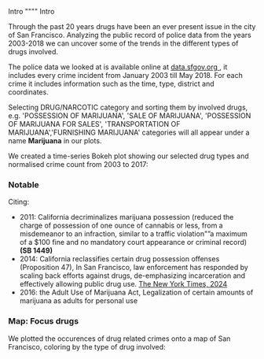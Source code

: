 
Intro """" Intro 

Through the past 20 years drugs have been an ever present issue in the city of San Francisco. Analyzing the public record of police data from the years 2003-2018 we can uncover some of the trends in the different types of drugs involved. 

The police data we looked at is available online at <a href="https://data.sfgov.org/Public-Safety/Police-Department-Incident-Reports-Historical-2003/tmnf-yvry/about_data" target="_blank"> data.sfgov.org </a>, it includes every crime incident from January 2003 till May 2018. For each crime it includes information such as the time, type, district and coordinates.

Selecting DRUG/NARCOTIC category and sorting them by involved drugs, e.g. 'POSSESSION OF MARIJUANA', 'SALE OF MARIJUANA', 'POSSESSION OF MARIJUANA FOR SALES', 'TRANSPORTATION OF MARIJUANA','FURNISHING MARIJUANA' categories will all appear under a name **Marijuana** in our plots. 

We created a time-series Bokeh plot showing our selected drug types and normalised crime count from 2003 to 2017:

<object type="text/html" data="{{ site.baseurl }}/TimeSeries.html" width="1200" height="400" style="border: none; padding: 0;"></object>

### Notable 
Citing: 
* 2011: California decriminalizes marijuana possession (reduced the charge of possession of one ounce of cannabis or less, from a misdemeanor to an infraction, similar to a traffic violation"”a maximum of a $100 fine and no mandatory court appearance or criminal record) **(SB 1449)** 
* 2014: California reclassifies certain drug possession offenses (Proposition 47), In San Francisco, law enforcement has responded by scaling back efforts against drugs, de-emphasizing incarceration and effectively allowing public drug use. [The New York Times, 2024](https://www.nytimes.com/2024/01/31/upshot/san-francisco-drug-crisis.html)
* 2016: the Adult Use of Marijuana Act, Legalization of certain amounts of marijuana as adults for personal use 

### Map: Focus drugs 

We plotted the occurences of drug related crimes onto a map of San Francisco, coloring by the type of drug involved:

<object type="text/html" data="{{ site.baseurl }}/MapPlot.html" width="800" height="400" style="border: none; padding: 0;"></object>
